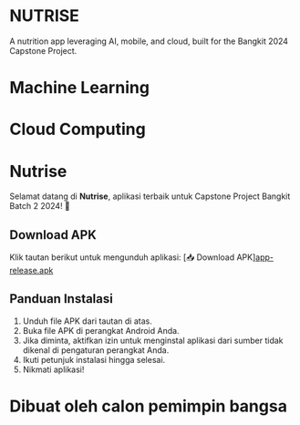 # NUTRISE
 A nutrition app leveraging AI, mobile, and cloud, built for the Bangkit 2024 Capstone Project.

# Machine Learning



# Cloud Computing



# Nutrise

Selamat datang di **Nutrise**, aplikasi terbaik untuk Capstone Project Bangkit Batch 2 2024! 🎉

## Download APK
Klik tautan berikut untuk mengunduh aplikasi:
[📥 Download APK][app-release.apk](https://github.com/fykids/Nutrise/blob/new/app-release.apk)

## Panduan Instalasi
1. Unduh file APK dari tautan di atas.
2. Buka file APK di perangkat Android Anda.
3. Jika diminta, aktifkan izin untuk menginstal aplikasi dari sumber tidak dikenal di pengaturan perangkat Anda.
4. Ikuti petunjuk instalasi hingga selesai.
5. Nikmati aplikasi!

# Dibuat oleh calon pemimpin bangsa
